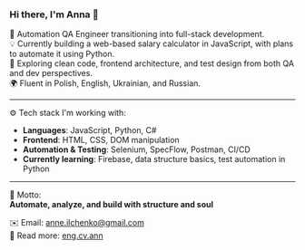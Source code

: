 ### Hi there, I'm Anna 👋

🔧 Automation QA Engineer transitioning into full-stack development.  
💡 Currently building a web-based salary calculator in JavaScript, with plans to automate it using Python.  
🌱 Exploring clean code, frontend architecture, and test design from both QA and dev perspectives.  
🌍 Fluent in Polish, English, Ukrainian, and Russian.

---

⚙️ Tech stack I'm working with:
- **Languages**: JavaScript, Python, C#
- **Frontend**: HTML, CSS, DOM manipulation
- **Automation & Testing**: Selenium, SpecFlow, Postman, CI/CD
- **Currently learning**: Firebase, data structure basics, test automation in Python

---

💬 Motto:  
**Automate, analyze, and build with structure and soul**

   ✉️ Email: anne.ilchenko@gmail.com     
   📃 Read more: [eng.cv.ann](https://drive.google.com/file/d/1V0tgwrG_olQh5_yBR1ZaSbBm9VqLcJQl/view?usp=sharing)   
